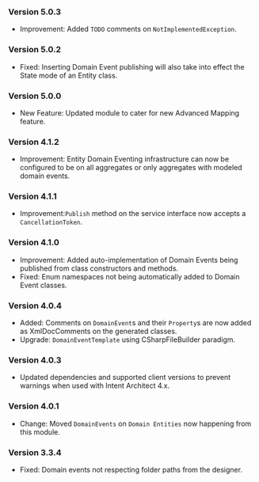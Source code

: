 ### Version 5.0.3

- Improvement: Added `TODO` comments on `NotImplementedException`.

### Version 5.0.2

- Fixed: Inserting Domain Event publishing will also take into effect the State mode of an Entity class.

### Version 5.0.0

- New Feature: Updated module to cater for new Advanced Mapping feature.

### Version 4.1.2

- Improvement: Entity Domain Eventing infrastructure can now be configured to be on all aggregates or only aggregates with modeled domain events.

### Version 4.1.1

- Improvement:`Publish` method on the service interface now accepts a `CancellationToken`.

### Version 4.1.0

- Improvement: Added auto-implementation of Domain Events being published from class constructors and methods.
- Fixed: Enum namespaces not being automatically added to Domain Event classes.

### Version 4.0.4
- Added: Comments on `DomainEvent`s and their `Property`s are now added as XmlDocComments on the generated classes.
- Upgrade: `DomainEventTemplate` using CSharpFileBuilder paradigm.

### Version 4.0.3

- Updated dependencies and supported client versions to prevent warnings when used with Intent Architect 4.x.

### Version 4.0.1

- Change: Moved `DomainEvents` on `Domain Entities` now happening from this module.


### Version 3.3.4

- Fixed: Domain events not respecting folder paths from the designer.